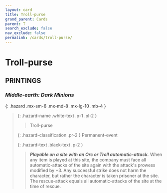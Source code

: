 ```yaml
---
layout: card
title: Troll-purse
grand_parent: Cards
parent: T
search_exclude: false
nav_exclude: false
permalink: /cards/troll-purse/
---
```


# Troll-purse


## PRINTINGS


### _Middle-earth: Dark Minions_

{: .hazard .mx-sm-6 .mx-md-8 .mx-lg-10 .mb-4 }
> {: .hazard-name .white-text .p-1 .pl-2 }
> > <div class="hazard-mp"></div>
> > <div class="card-name">Troll-purse</div>
>
> {: .hazard-classification .pr-2 }
> Permanent-event
>
> {: .hazard-text .black-text .p-2 }
> > ***Playable on a site with an Orc or Troll automatic-attack.*** When any item is played at this site, the company must face all automatic-attacks of the site again with the attack's prowess modified by +3. Any successful strike does not harm the character, but rather the character is taken prisoner at the site. The rescue-attack equals all automatic-attacks of the site at the time of rescue. 
>
